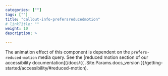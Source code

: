 ```yaml
---
categories: [""]
tags: [""]
title: "callout-info-prefersreducedmotion"
# linkTitle: ""
weight: 10
description: >

---
```


The animation effect of this component is dependent on the `prefers-reduced-motion` media query. See the [reduced motion section of our accessibility documentation](/docs/{{ .Site.Params.docs_version }}/getting-started/accessibility/#reduced-motion).
